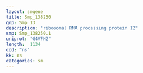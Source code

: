 ```yaml
---
layout: smgene
title: Smp_138250
grp: Smp_13
description: "ribosomal RNA processing protein 12"
smp: Smp_138250.1
uniprot: "G4VFH2"
length:  1134
cdd: "ns"
kk: ns
categories: sm
---
```

